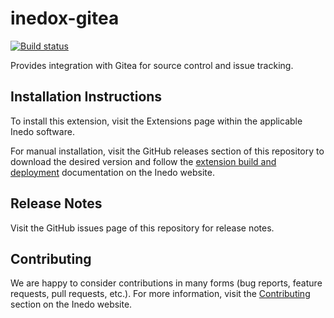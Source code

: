 # inedox-gitea

[![Build status](https://buildmaster.inedo.com/api/ci-badges/image?API_Key=badges&$ApplicationName=Gitea)](https://buildmaster.inedo.com/api/ci-badges/link?API_Key=badges&$ApplicationName=Gitea)

Provides integration with Gitea for source control and issue tracking.

## Installation Instructions

To install this extension, visit the Extensions page within the applicable Inedo software.

For manual installation, visit the GitHub releases section of this repository to download the desired version and follow the [extension build and deployment](https://inedo.com/support/documentation/various/inedo-sdk/creating#building-deploying) documentation on the Inedo website.

## Release Notes

Visit the GitHub issues page of this repository for release notes.

## Contributing

We are happy to consider contributions in many forms (bug reports, feature requests, pull requests, etc.). For more information, visit the [Contributing](https://inedo.com/open/contributing) section on the Inedo website.
